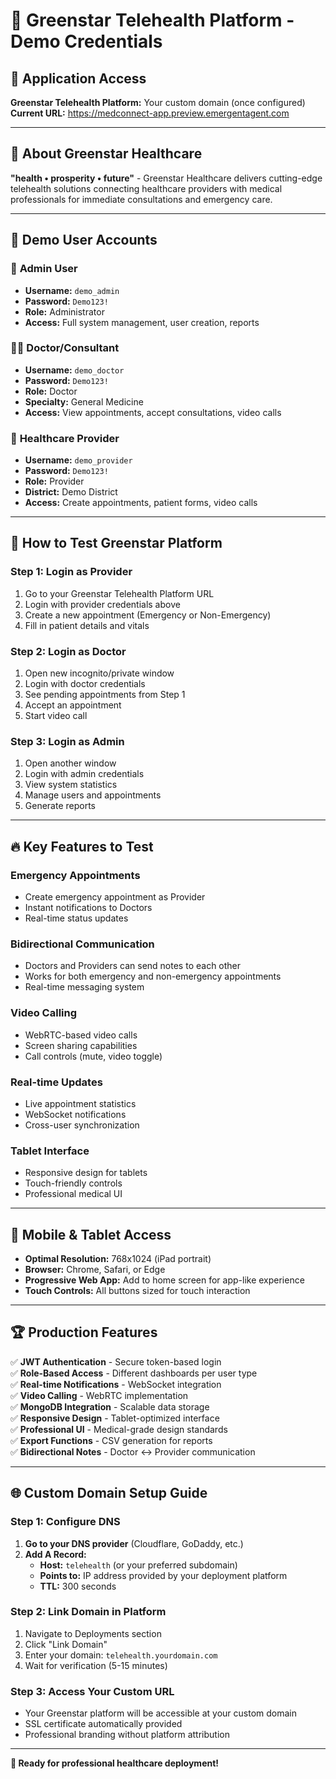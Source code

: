 # 🌟 Greenstar Telehealth Platform - Demo Credentials

## 🚀 **Application Access**
**Greenstar Telehealth Platform:** Your custom domain (once configured)
**Current URL:** https://medconnect-app.preview.emergentagent.com

---

## 🌟 **About Greenstar Healthcare**
**"health • prosperity • future"** - Greenstar Healthcare delivers cutting-edge telehealth solutions connecting healthcare providers with medical professionals for immediate consultations and emergency care.

---

## 👥 **Demo User Accounts**

### 🔧 **Admin User**
- **Username:** `demo_admin`
- **Password:** `Demo123!`
- **Role:** Administrator
- **Access:** Full system management, user creation, reports

### 👨‍⚕️ **Doctor/Consultant**  
- **Username:** `demo_doctor`
- **Password:** `Demo123!`
- **Role:** Doctor
- **Specialty:** General Medicine
- **Access:** View appointments, accept consultations, video calls

### 🏥 **Healthcare Provider**
- **Username:** `demo_provider` 
- **Password:** `Demo123!`
- **Role:** Provider
- **District:** Demo District
- **Access:** Create appointments, patient forms, video calls

---

## 🎯 **How to Test Greenstar Platform**

### **Step 1: Login as Provider**
1. Go to your Greenstar Telehealth Platform URL
2. Login with provider credentials above
3. Create a new appointment (Emergency or Non-Emergency)
4. Fill in patient details and vitals

### **Step 2: Login as Doctor** 
1. Open new incognito/private window
2. Login with doctor credentials
3. See pending appointments from Step 1
4. Accept an appointment
5. Start video call

### **Step 3: Login as Admin**
1. Open another window
2. Login with admin credentials  
3. View system statistics
4. Manage users and appointments
5. Generate reports

---

## 🔥 **Key Features to Test**

### **Emergency Appointments**
- Create emergency appointment as Provider
- Instant notifications to Doctors
- Real-time status updates

### **Bidirectional Communication**
- Doctors and Providers can send notes to each other
- Works for both emergency and non-emergency appointments
- Real-time messaging system

### **Video Calling**
- WebRTC-based video calls
- Screen sharing capabilities
- Call controls (mute, video toggle)

### **Real-time Updates**
- Live appointment statistics
- WebSocket notifications
- Cross-user synchronization

### **Tablet Interface**
- Responsive design for tablets
- Touch-friendly controls
- Professional medical UI

---

## 📱 **Mobile & Tablet Access**
- **Optimal Resolution:** 768x1024 (iPad portrait)
- **Browser:** Chrome, Safari, or Edge
- **Progressive Web App:** Add to home screen for app-like experience
- **Touch Controls:** All buttons sized for touch interaction

---

## 🏆 **Production Features**
✅ **JWT Authentication** - Secure token-based login  
✅ **Role-Based Access** - Different dashboards per user type  
✅ **Real-time Notifications** - WebSocket integration  
✅ **Video Calling** - WebRTC implementation  
✅ **MongoDB Integration** - Scalable data storage  
✅ **Responsive Design** - Tablet-optimized interface  
✅ **Professional UI** - Medical-grade design standards  
✅ **Export Functions** - CSV generation for reports  
✅ **Bidirectional Notes** - Doctor ↔ Provider communication  

---

## 🌐 **Custom Domain Setup Guide**

### **Step 1: Configure DNS**
1. **Go to your DNS provider** (Cloudflare, GoDaddy, etc.)
2. **Add A Record:**
   - **Host:** `telehealth` (or your preferred subdomain)
   - **Points to:** IP address provided by your deployment platform
   - **TTL:** 300 seconds

### **Step 2: Link Domain in Platform**
1. Navigate to Deployments section
2. Click "Link Domain"
3. Enter your domain: `telehealth.yourdomain.com`
4. Wait for verification (5-15 minutes)

### **Step 3: Access Your Custom URL**
- Your Greenstar platform will be accessible at your custom domain
- SSL certificate automatically provided
- Professional branding without platform attribution

---

**🎉 Ready for professional healthcare deployment!**